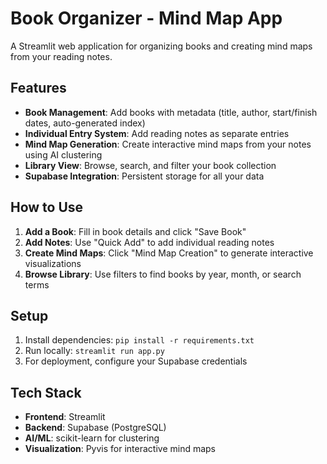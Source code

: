# Book Organizer - Mind Map App

A Streamlit web application for organizing books and creating mind maps from your reading notes.

## Features

- **Book Management**: Add books with metadata (title, author, start/finish dates, auto-generated index)
- **Individual Entry System**: Add reading notes as separate entries
- **Mind Map Generation**: Create interactive mind maps from your notes using AI clustering
- **Library View**: Browse, search, and filter your book collection
- **Supabase Integration**: Persistent storage for all your data

## How to Use

1. **Add a Book**: Fill in book details and click "Save Book"
2. **Add Notes**: Use "Quick Add" to add individual reading notes
3. **Create Mind Maps**: Click "Mind Map Creation" to generate interactive visualizations
4. **Browse Library**: Use filters to find books by year, month, or search terms

## Setup

1. Install dependencies: `pip install -r requirements.txt`
2. Run locally: `streamlit run app.py`
3. For deployment, configure your Supabase credentials

## Tech Stack

- **Frontend**: Streamlit
- **Backend**: Supabase (PostgreSQL)
- **AI/ML**: scikit-learn for clustering
- **Visualization**: Pyvis for interactive mind maps
